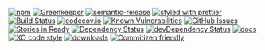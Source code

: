 [![npm](https://img.shields.io/npm/v/gd-playground.svg)](https://www.npmjs.com/package/gd-playground)
[![Greenkeeper](https://badges.greenkeeper.io/arlac77/gd-playground.svg)](https://greenkeeper.io/)
[![semantic-release](https://img.shields.io/badge/%20%20%F0%9F%93%A6%F0%9F%9A%80-semantic--release-e10079.svg)](https://github.com/arlac77/gd-playground)
[![styled with prettier](https://img.shields.io/badge/styled_with-prettier-ff69b4.svg)](https://github.com/prettier/prettier)
[![Build Status](https://secure.travis-ci.org/arlac77/gd-playground.png)](http://travis-ci.org/arlac77/gd-playground)
[![codecov.io](http://codecov.io/github/arlac77/gd-playground/coverage.svg?branch=master)](http://codecov.io/github/arlac77/gd-playground?branch=master)
[![Known Vulnerabilities](https://snyk.io/test/github/arlac77/gd-playground/badge.svg)](https://snyk.io/test/github/arlac77/gd-playground)
[![GitHub Issues](https://img.shields.io/github/issues/arlac77/gd-playground.svg?style=flat-square)](https://github.com/arlac77/gd-playground/issues)
[![Stories in Ready](https://badge.waffle.io/arlac77/gd-playground.svg?label=ready&title=Ready)](http://waffle.io/arlac77/gd-playground)
[![Dependency Status](https://david-dm.org/arlac77/gd-playground.svg)](https://david-dm.org/arlac77/gd-playground)
[![devDependency Status](https://david-dm.org/arlac77/gd-playground/dev-status.svg)](https://david-dm.org/arlac77/gd-playground#info=devDependencies)
[![docs](http://inch-ci.org/github/arlac77/gd-playground.svg?branch=master)](http://inch-ci.org/github/arlac77/gd-playground)
[![XO code style](https://img.shields.io/badge/code_style-XO-5ed9c7.svg)](https://github.com/sindresorhus/xo)
[![downloads](http://img.shields.io/npm/dm/gd-playground.svg?style=flat-square)](https://npmjs.org/package/gd-playground)
[![Commitizen friendly](https://img.shields.io/badge/commitizen-friendly-brightgreen.svg)](http://commitizen.github.io/cz-cli/)
